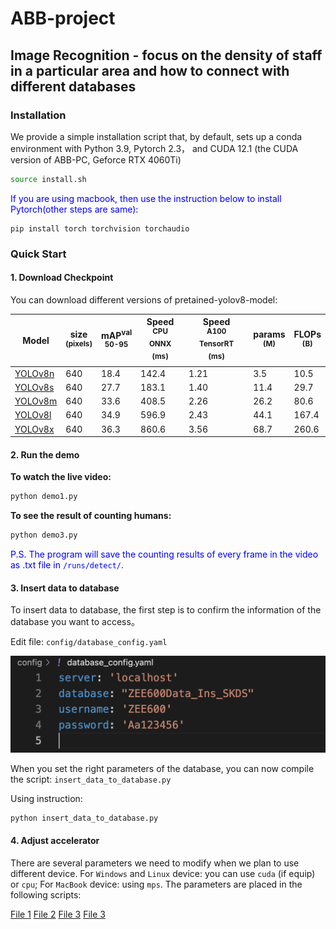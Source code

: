 # ABB-project

## Image Recognition - focus on the density of staff in a particular area and how to connect with different databases


### Installation
We provide a simple installation script that, by default, sets up a conda environment with Python 3.9, Pytorch 2.3， and CUDA 12.1 (the CUDA version of ABB-PC, Geforce RTX 4060Ti)

```.bash
source install.sh
```

<font color=blue>If you are using macbook, then use the instruction below to install Pytorch(other steps are same):</font>

```
pip install torch torchvision torchaudio
```

### Quick Start

#### 1. Download Checkpoint

You can download different versions of pretained-yolov8-model:

| Model                                                                                     | size<br><sup>(pixels) | mAP<sup>val<br>50-95 | Speed<br><sup>CPU ONNX<br>(ms) | Speed<br><sup>A100 TensorRT<br>(ms) | params<br><sup>(M) | FLOPs<br><sup>(B) |
| ----------------------------------------------------------------------------------------- | --------------------- | -------------------- | ------------------------------ | ----------------------------------- | ------------------ | ----------------- |
| [YOLOv8n](https://github.com/ultralytics/assets/releases/download/v8.2.0/yolov8n-oiv7.pt) | 640                   | 18.4                 | 142.4                          | 1.21                                | 3.5                | 10.5              |
| [YOLOv8s](https://github.com/ultralytics/assets/releases/download/v8.2.0/yolov8s-oiv7.pt) | 640                   | 27.7                 | 183.1                          | 1.40                                | 11.4               | 29.7              |
| [YOLOv8m](https://github.com/ultralytics/assets/releases/download/v8.2.0/yolov8m-oiv7.pt) | 640                   | 33.6                 | 408.5                          | 2.26                                | 26.2               | 80.6              |
| [YOLOv8l](https://github.com/ultralytics/assets/releases/download/v8.2.0/yolov8l-oiv7.pt) | 640                   | 34.9                 | 596.9                          | 2.43                                | 44.1               | 167.4             |
| [YOLOv8x](https://github.com/ultralytics/assets/releases/download/v8.2.0/yolov8x-oiv7.pt) | 640                   | 36.3                 | 860.6                          | 3.56                                | 68.7               | 260.6             |


#### 2. Run the demo

**To watch the live video:**
```.bash
python demo1.py
```

**To see the result of counting humans:**
```.bash
python demo3.py
```
<font color=blue>P.S. The program will save the counting results of every frame in the video as .txt file in `/runs/detect/`.</font>

#### 3. Insert data to database
To insert data to database, the first step is to confirm the information of the database you want to access。

Edit file: `config/database_config.yaml`

![Alt text](image.png)

When you set the right parameters of the database, you can now compile the script: `insert_data_to_database.py`

Using instruction:
```.bash
python insert_data_to_database.py
```
#### 4. Adjust accelerator
There are several parameters we need to modify when we plan to use different device. For `Windows` and `Linux` device: you can use `cuda` (if equip) or `cpu`; For `MacBook` device: using `mps`. The parameters are placed in the following scripts:

[File 1](demo1.py#L5)
[File 2](demo3.py#L34)
[File 3](/model/counting_num_of_staff.py#L35)
[File 3](/model/show_live_video.py#L6)